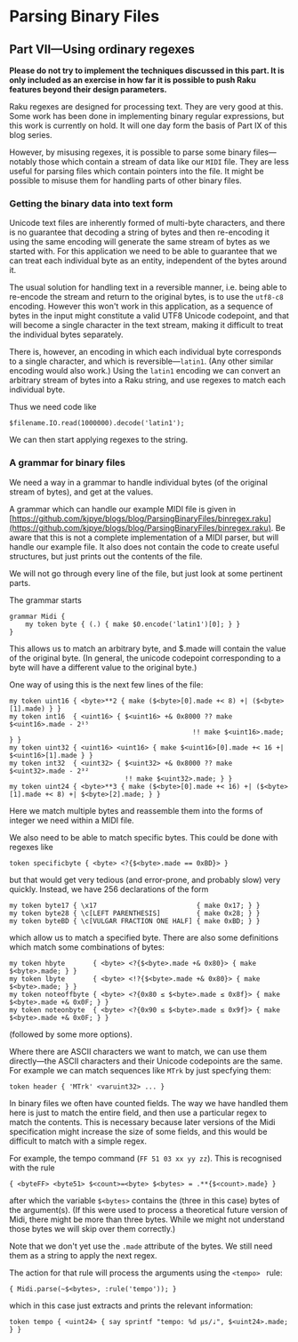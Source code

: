 Parsing Binary Files
====================

Part VII—Using ordinary regexes
-------------------------------

**Please do not try to implement the techniques discussed in this part. It is only included as an exercise in how far it is possible to push Raku features beyond their design parameters.**

Raku regexes are designed for processing text. They are very good at this. Some work has been done in implementing binary regular expressions, but this work is currently on hold. It will one day form the basis of Part IX of this blog series.

However, by misusing regexes, it is possible to parse some binary files—notably those which contain a stream of data like our `MIDI` file. They are less useful for parsing files which contain pointers into the file. It might be possible to misuse them for handling parts of other binary files.

### Getting the binary data into text form

Unicode text files are inherently formed of multi-byte characters, and there is no guarantee that decoding a string of bytes and then re-encoding it using the same encoding will generate the same stream of bytes as we started with. For this application we need to be able to guarantee that we can treat each individual byte as an entity, independent of the bytes around it.

The usual solution for handling text in a reversible manner, i.e. being able to re-encode the stream and return to the original bytes, is to use the `utf8-c8` encoding. However this won't work in this application, as a sequence of bytes in the input might constitute a valid UTF8 Unicode codepoint, and that will become a single character in the text stream, making it difficult to treat the individual bytes separately.

There is, however, an encoding in which each individual byte corresponds to a single character, and which is reversible—`latin1`. (Any other similar encoding would also work.) Using the `latin1` encoding we can convert an arbitrary stream of bytes into a Raku string, and use regexes to match each individual byte.

Thus we need code like

    $filename.IO.read(1000000).decode('latin1');

We can then start applying regexes to the string.

### A grammar for binary files

We need a way in a grammar to handle individual bytes (of the original stream of bytes), and get at the values.

A grammar which can handle our example MIDI file is given in [https://github.com/kjpye/blogs/blog/ParsingBinaryFiles/binregex.raku](https://github.com/kjpye/blogs/blog/ParsingBinaryFiles/binregex.raku). Be aware that this is not a complete implementation of a MIDI parser, but will handle our example file. It also does not contain the code to create useful structures, but just prints out the contents of the file.

We will not go through every line of the file, but just look at some pertinent parts.

The grammar starts

    grammar Midi {
        my token byte { (.) { make $0.encode('latin1')[0]; } }
    }

This allows us to match an arbitrary byte, and $<byte>.made will contain the value of the original byte. (In general, the unicode codepoint corresponding to a byte will have a different value to the original byte.)

One way of using this is the next few lines of the file:

    my token uint16 { <byte>**2 { make ($<byte>[0].made +< 8) +| ($<byte>[1].made) } }
    my token int16  { <uint16> { $<uint16> +& 0x8000 ?? make $<uint16>.made - 2¹⁵
                                                  !! make $<uint16>.made; } }
    my token uint32 { <uint16> <uint16> { make $<uint16>[0].made +< 16 +| $<uint16>[1].made } }
    my token int32  { <uint32> { $<uint32> +& 0x8000 ?? make $<uint32>.made - 2³²
                                 !! make $<uint32>.made; } }
    my token uint24 { <byte>**3 { make ($<byte>[0].made +< 16) +| ($<byte>[1].made +< 8) +| $<byte>[2].made; } }

Here we match multiple bytes and reassemble them into the forms of integer we need within a MIDI file.

We also need to be able to match specific bytes. This could be done with regexes like

    token specificbyte { <byte> <?{$<byte>.made == 0xBD}> }

but that would get very tedious (and error-prone, and probably slow) very quickly. Instead, we have 256 declarations of the form

    my token byte17 { \x17                         { make 0x17; } }
    my token byte28 { \c[LEFT PARENTHESIS]         { make 0x28; } }
    my token byteBD { \c[VULGAR FRACTION ONE HALF] { make 0xBD; } }

which allow us to match a specified byte. There are also some definitions which match some combinations of bytes:

    my token hbyte       { <byte> <?{$<byte>.made +& 0x80}> { make $<byte>.made; } }
    my token lbyte       { <byte> <!?{$<byte>.made +& 0x80}> { make $<byte>.made; } }
    my token noteoffbyte { <byte> <?{0x80 ≤ $<byte>.made ≤ 0x8f}> { make $<byte>.made +& 0x0F; } }
    my token noteonbyte  { <byte> <?{0x90 ≤ $<byte>.made ≤ 0x9f}> { make $<byte>.made +& 0x0F; } }

(followed by some more options).

Where there are ASCII characters we want to match, we can use them directly—the ASCII characters and their Unicode codepoints are the same. For example we can match sequences like `MTrk` by just specfying them:

    token header { 'MTrk' <varuint32> ... }

In binary files we often have counted fields. The way we have handled them here is just to match the entire field, and then use a particular regex to match the contents. This is necessary because later versions of the Midi specification might increase the size of some fields, and this would be difficult to match with a simple regex.

For example, the tempo command (`FF 51 03 xx yy zz`). This is recognised with the rule

    { <byteFF> <byte51> $<count>=<byte> $<bytes> = .**{$<count>.made} }

after which the variable `$<bytes>` contains the (three in this case) bytes of the argument(s). (If this were used to process a theoretical future version of Midi, there might be more than three bytes. While we might not understand those bytes we will skip over them correctly.)

Note that we don't yet use the `.made` attribute of the bytes. We still need them as a string to apply the next regex.

The action for that rule will process the arguments using the `<tempo> ` rule:

    { Midi.parse(~$<bytes>, :rule('tempo')); }

which in this case just extracts and prints the relevant information:

    token tempo { <uint24> { say sprintf "tempo: %d μs/♩", $<uint24>.made; } }

